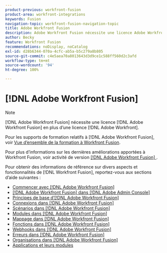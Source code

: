 ```yaml
---
product-previous: workfront-fusion
product-area: workfront-integrations
keywords: Fusion
navigation-topic: workfront-fusion-navigation-topic
title: Adobe Workfront Fusion
description: Adobe Workfront Fusion nécessite une licence Adobe Workfront Fusion en plus d’une licence Adobe Workfront.
author: Becky
feature: Workfront Fusion
recommendations: noDisplay, noCatalog
exl-id: d28b6344-070a-4cfc-ab5a-b5c279a8b805
source-git-commit: c4e5aea70a8013643d3d9ce1c588ff560d2c3afd
workflow-type: tm+mt
source-wordcount: '94'
ht-degree: 100%

---
```


# [!DNL Adobe Workfront Fusion]

>[!NOTE]
>
>[!DNL Adobe Workfront Fusion] nécessite une licence [!DNL Adobe Workfront Fusion] en plus d’une licence [!DNL Adobe Workfront].

Pour les supports de formation relatifs à [!DNL Adobe Workfront Fusion], voir [Vue d’ensemble de la formation à Workfront Fusion](https://experienceleague.adobe.com/docs/workfront-learn/tutorials-workfront/fusion/welcome-to-workfront-fusion/workfront-fusion-overview.html?lang=fr).

Pour plus d’informations sur les dernières améliorations apportées à Workfront Fusion, voir activité de version [[!DNL Adobe Workfront Fusion] ](../product-announcements/product-releases/fusion-release-activity/fusion-release-activity.md).

Pour obtenir des informations de référence sur divers aspects et fonctionnalités de [!DNL Workfront Fusion], reportez-vous aux sections d’aide suivantes :

* [Commencer avec  [!DNL Adobe Workfront Fusion]](../workfront-fusion/get-started/get-started.md)
* [[!DNL Adobe Workfront Fusion] dans  [!DNL Adobe Admin Console]](../workfront-fusion/fusion-in-admin-console/fusion-in-admin-console.md)
* [Principes de base d’[!DNL Adobe Workfront Fusion]](../workfront-fusion/workfront-fusion-basics/workfront-fusion-basics.md)
* [Connexions dans  [!DNL Adobe Workfront Fusion]](../workfront-fusion/connections/connections.md)
* [Scénarios dans  [!DNL Adobe Workfront Fusion]](../workfront-fusion/scenarios/scenarios.md)
* [Modules dans  [!DNL Adobe Workfront Fusion]](../workfront-fusion/modules/modules.md)
* [Mappage dans  [!DNL Adobe Workfront Fusion]](../workfront-fusion/mapping/mapping.md)
* [Fonctions dans  [!DNL Adobe Workfront Fusion]](../workfront-fusion/functions/functions.md)
* [Webhooks dans  [!DNL Adobe Workfront Fusion]](../workfront-fusion/webhooks/webhooks.md)
* [Erreurs dans  [!DNL Adobe Workfront Fusion]](../workfront-fusion/errors/errors.md)
* [Organisations dans  [!DNL Adobe Workfront Fusion]](../workfront-fusion/organizations/organizations.md)
* [Applications et leurs modules](../workfront-fusion/apps-and-their-modules/apps-and-their-modules.md)
